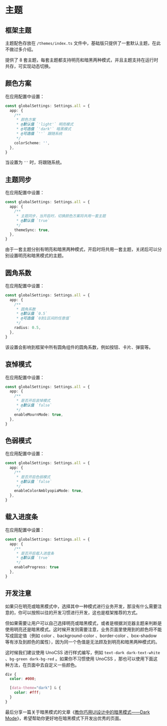 # 主题

## 框架主题

主题配色存放在 `/themes/index.ts` 文件中，基础版只提供了一套默认主题，在此不做过多介绍。

提供了 8 套主题，每套主题都支持明亮和暗黑两种模式，并且主题支持在运行时共存，可实现动态切换。

## 颜色方案

在应用配置中设置：

```ts {2-10}
const globalSettings: Settings.all = {
  app: {
    /**
     * 颜色方案
     * @默认值 `'light'` 明亮模式
     * @可选值 `'dark'` 暗黑模式
     * @可选值 `''` 跟随系统
     */
    colorScheme: '',
  },
}
```

当设置为 `''` 时，将跟随系统。

## 主题同步

在应用配置中设置：

```ts {2-8}
const globalSettings: Settings.all = {
  app: {
    /**
     * 主题同步，当开启时，切换颜色方案将共用一套主题
     * @默认值 `true`
     */
    themeSync: true,
  },
}
```

由于一套主题分别有明亮和暗黑两种模式，开启时将共用一套主题，关闭后可以分别设置明亮和暗黑模式的主题。

## 圆角系数

在应用配置中设置：

```ts {2-9}
const globalSettings: Settings.all = {
  app: {
    /**
     * 圆角系数
     * @默认值 `0.5`
     * @可选值 `0到1区间的任意值`
     */
    radius: 0.5,
  },
}
```

该设置会影响到框架中所有圆角组件的圆角系数，例如按钮、卡片、弹窗等。

## 哀悼模式

在应用配置中设置：

```ts {2-8}
const globalSettings: Settings.all = {
  app: {
    /**
     * 是否开启哀悼模式
     * @默认值 `false`
     */
    enableMournMode: true,
  },
}
```

## 色弱模式

在应用配置中设置：

```ts {2-8}
const globalSettings: Settings.all = {
  app: {
    /**
     * 是否开启色弱模式
     * @默认值 `false`
     */
    enableColorAmblyopiaMode: true,
  },
}
```

## 载入进度条

在应用配置中设置：

```ts {2-8}
const globalSettings: Settings.all = {
  app: {
    /**
     * 是否开启载入进度条
     * @默认值 `true`
     */
    enableProgress: true
  },
}
```

## 开发注意

如果只在明亮或暗黑模式中，选择其中一种模式进行业务开发，那没有什么需要注意的，你可以按照以往的开发习惯进行开发，这也是框架推荐的方式。

但如果需要让用户可以自己选择明亮或暗黑模式，或者是根据浏览器主题来判断是使用明亮还是暗黑模式。这时候开发则需要注意，业务页面里使用到的颜色将不能写成固定值（例如 color 、background-color 、border-color 、box-shadow 等有涉及到颜色的属性），因为同一个色值是无法顾及到明亮和暗黑两种模式的。

这时候我们建议使用 UnoCSS 进行样式编写，例如 `text-dark dark-text-white` 、`bg-green dark-bg-red` 。如果你不习惯使用 UnoCSS ，那也可以使用下面这种方法，在页面中去自定义一些颜色。

```scss
div {
  color: #000;

  [data-theme="dark"] & {
    color: #fff;
  }
}
```

最后分享一篇关于暗黑模式的文章《[教你巧用UI设计中的暗黑模式——Dark Mode](http://www.woshipm.com/pd/4105894.html)》，希望帮助你更好地在暗黑模式下开发出优秀的页面。
